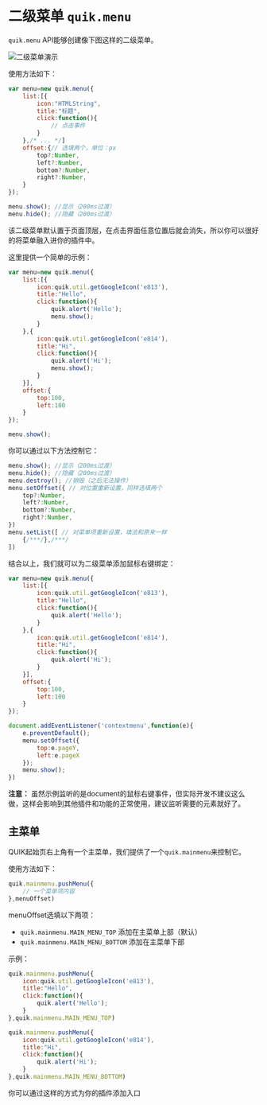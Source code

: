 # 二级菜单 `quik.menu`

`quik.menu` API能够创建像下图这样的二级菜单。

![二级菜单演示](https://image.gumengya.cn/i/2024/06/23/6677cf0886e57.png)

使用方法如下：

```javascript
var menu=new quik.menu({
    list:[{
        icon:"HTMLString",
        title:"标题",
        click:function(){
            // 点击事件
        }
    },/* ... */]
    offset:{// 选填两个，单位：px
        top?:Number,
        left?:Number,
        bottom?:Number,
        right?:Number,
    }
});

menu.show(); //显示（200ms过渡）
menu.hide(); //隐藏（200ms过渡）
```

该二级菜单默认置于页面顶层，在点击界面任意位置后就会消失，所以你可以很好的将菜单融入进你的插件中。

这里提供一个简单的示例：
```javascript
var menu=new quik.menu({
    list:[{
        icon:quik.util.getGoogleIcon('e813'),
        title:"Hello",
        click:function(){
            quik.alert('Hello');
            menu.show();
        }
    },{
        icon:quik.util.getGoogleIcon('e814'),
        title:"Hi",
        click:function(){
            quik.alert('Hi');
            menu.show();
        }
    }],
    offset:{
        top:100,
        left:100
    }
});

menu.show();
```

你可以通过以下方法控制它：

```javascript
menu.show(); //显示（200ms过渡）
menu.hide(); //隐藏（200ms过渡）
menu.destroy(); //销毁（之后无法操作）
menu.setOffset({ // 对位置重新设置，同样选填两个
    top?:Number,
    left?:Number,
    bottom?:Number,
    right?:Number,
})
menu.setList([ // 对菜单项重新设置，填法和原来一样
    {/***/},/***/
])
```

结合以上，我们就可以为二级菜单添加鼠标右键绑定：

```javascript
var menu=new quik.menu({
    list:[{
        icon:quik.util.getGoogleIcon('e813'),
        title:"Hello",
        click:function(){
            quik.alert('Hello');
        }
    },{
        icon:quik.util.getGoogleIcon('e814'),
        title:"Hi",
        click:function(){
            quik.alert('Hi');
        }
    }],
    offset:{
        top:100,
        left:100
    }
});

document.addEventListener('contextmenu',function(e){
    e.preventDefault();
    menu.setOffset({
        top:e.pageY,
        left:e.pageX
    });
    menu.show();
})
```

**注意：** 虽然示例监听的是document的鼠标右键事件，但实际开发不建议这么做，这样会影响到其他插件和功能的正常使用，建议监听需要的元素就好了。

## 主菜单

QUIK起始页右上角有一个主菜单，我们提供了一个`quik.mainmenu`来控制它。

使用方法如下：
```javascript
quik.mainmenu.pushMenu({
    // 一个菜单项内容
},menuOffset)
```

menuOffset选填以下两项：
- `quik.mainmenu.MAIN_MENU_TOP` 添加在主菜单上部（默认）
- `quik.mainmenu.MAIN_MENU_BOTTOM` 添加在主菜单下部

示例：
```javascript
quik.mainmenu.pushMenu({
    icon:quik.util.getGoogleIcon('e813'),
    title:"Hello",
    click:function(){
        quik.alert('Hello');
    }
},quik.mainmenu.MAIN_MENU_TOP)

quik.mainmenu.pushMenu({
    icon:quik.util.getGoogleIcon('e814'),
    title:"Hi",
    click:function(){
        quik.alert('Hi');
    }
},quik.mainmenu.MAIN_MENU_BOTTOM)
```

你可以通过这样的方式为你的插件添加入口
